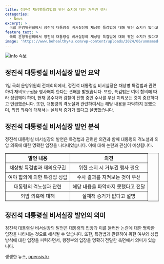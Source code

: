 ```yaml
---
title: 정진석 채상병특검법의 위헌 소지에 대한 거부권 행사
categories:
  - News
excerpt: >
  국회 운영위원회에서 정진석 대통령실 비서실장이 채상병 특검법에 대해 위헌 소지가 있다고 판단되면 거부권을 행사해야 한다고 밝히고, 특검은 여야 합의에 의해 성립돼야 한다는 입장을 밝히며, 대통령의 격노설과 관련해서는 어떤 관계자를 통해서도 들은 적이 없다고 언급했다. 또한, 채상병 사건 외압 의혹에 대해서는 실체적 증거가 없다고 주장했다.
feature_text: >
  국회 운영위원회에서 정진석 대통령실 비서실장이 채상병 특검법에 대해 위헌 소지가 있다고 판단되면 거부권을 행사해야 한다고 밝히고, 특검은 여야 합의에 의해 성립돼야 한다는 입장을 밝히며, 대통령의 격노설과 관련해서는 어떤 관계자를 통해서도 들은 적이 없다고 언급했다. 또한, 채상병 사건 외압 의혹에 대해서는 실체적 증거가 없다고 주장했다.
image: 'https://www.behealthy4u.com/wp-content/uploads/2024/06/unnamed-file.png'
---
```


<p><img src="https://www.behealthy4u.com/wp-content/uploads/2024/06/unnamed-file.png" alt="info 속보" /></p>

<h2 data-ke-size="size26">정진석 대통령실 비서실장 발언 요약</h2>

<p data-ke-size="size16">1일 국회 운영위원회 전체회의에서, 정진석 대통령실 비서실장은 채상병 특검법과 관련하여 재의요구권을 행사해야 한다는 견해를 밝혔습니다. 또한, 특검법은 여야 합의에 따라 성립돼야 하며, 현재 공수처와 검찰이 진행 중인 수사를 우선 지켜보는 것이 중요하다고 언급했습니다. 또한, 대통령의 격노설과 관련하여서는 해당 내용을 파악하지 못했으며, 외압 의혹에 대해서는 실체적 증거가 없다고 설명했습니다.</p>

<h2 data-ke-size="size26">정진석 대통령실 비서실장 발언 분석</h2>

<p data-ke-size="size16">정진석 대통령실 비서실장의 발언은 특검법과 관련한 의견과 함께 대통령의 격노설과 외압 의혹에 대한 명확한 입장을 나타내었습니다. 이에 대해 논란과 관심이 예상됩니다.</p>

<table style="width: 100%;" border="1">
<tbody>
<tr>
<td style="text-align: center; height: 17px;"><b>발언 내용</b></td>
<td style="text-align: center; height: 17px;"><b>의견</b></td>
</tr>
<tr>
<td style="text-align: center; height: 17px;">채상병 특검법과 재의요구권</td>
<td style="text-align: center; height: 17px;">위헌 소지 시 거부권 행사 필요</td>
</tr>
<tr>
<td style="text-align: center; height: 17px;">여야 합의에 의한 특검법 성립</td>
<td style="text-align: center; height: 17px;">수사 결과를 지켜보는 것이 우선</td>
</tr>
<tr>
<td style="text-align: center; height: 17px;">대통령의 격노설과 관련</td>
<td style="text-align: center; height: 17px;">해당 내용을 파악하지 못했다고 전달</td>
</tr>
<tr>
<td style="text-align: center; height: 17px;">외압 의혹에 대해</td>
<td style="text-align: center; height: 17px;">실체적 증거가 없다고 설명</td>
</tr>
</tbody>
</table>

<h2 data-ke-size="size26">정진석 대통령실 비서실장 발언의 의미</h2>

<p data-ke-size="size16">정진석 대통령실 비서실장의 발언은 대통령의 입장과 이를 둘러싼 논란에 대한 명확한 입장을 나타내는 것으로 해석될 수 있습니다. 또한, 특검법과 관련하여 위헌 여부와 성립 방식에 대한 입장을 피력하면서, 행정부의 입장을 명확히 전달한 측면에서 의미가 있습니다.</p>
생생한 뉴스, <a href="https://opensis.kr" rel="dofollow">opensis.kr</a>


